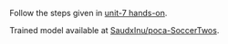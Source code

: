 Follow the steps given in [unit-7 hands-on](https://huggingface.co/learn/deep-rl-course/unit7/hands-on).

Trained model available at [SaudxInu/poca-SoccerTwos](https://huggingface.co/SaudxInu/poca-SoccerTwos).
